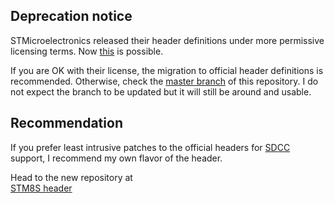 ## Deprecation notice

 STMicroelectronics released their header definitions under more permissive licensing terms. Now [this](https://github.com/the-cave/stm8s-header "STM8S header") is possible.  
   
 If you are OK with their license, the migration to official header definitions is recommended. Otherwise, check the [master branch](https://github.com/midnight-wonderer/stm8-header/tree/master) of this repository. I do not expect the branch to be updated but it will still be around and usable.

## Recommendation

If you prefer least intrusive patches to the official headers for [SDCC](http://sdcc.sourceforge.net/ "Small Device C Compiler") support, I recommend my own flavor of the header.  
  
Head to the new repository at  
[STM8S header](https://github.com/the-cave/stm8s-header)
